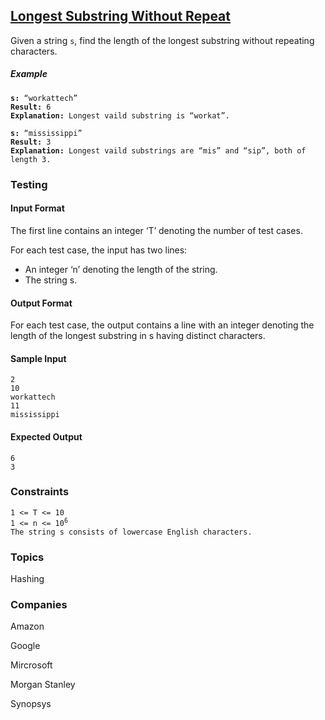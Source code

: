 <div class="ps-problem-part"><h2 class="ps-problem-part-name"><a href="https://workat.tech/problem-solving/practice/longest-substring-without-repeat">Longest Substring Without Repeat</a></h2>
<p>Given a string <code>s</code>, find the length of the longest substring without repeating characters.</p>
<h5>Example</h5>
<pre class="plaintext hljs"><code><strong>s:</strong> “workattech”
<strong>Result:</strong> 6
<strong>Explanation:</strong> Longest vaild substring is “workat”.</code></pre>
<pre class="plaintext hljs"><code><strong>s:</strong> “mississippi”
<strong>Result:</strong> 3
<strong>Explanation:</strong> Longest vaild substrings are “mis” and “sip”, both of length 3.</code></pre>
<h3>Testing</h3>
<h4>Input Format</h4>
<p>The first line contains an integer ‘T’ denoting the number of test cases.</p>
<p>For each test case, the input has two lines:</p>
<ul>
<li>An integer ‘n’ denoting the length of the string.</li>
<li>The string s.</li>
</ul>
<h4>Output Format</h4>
<p>For each test case, the output contains a line with an integer denoting the length of the longest substring in s having distinct characters.</p>
<h4>Sample Input</h4>
<pre class="plaintext hljs" id="sample-input"><code>2
10
workattech
11
mississippi</code></pre>
<h4>Expected Output</h4>
<pre class="plaintext hljs" id="expected-output"><code>6
3</code></pre>
<h3>Constraints</h3>
<p><code>1 &lt;= T &lt;= 10</code><br>
<code>1 &lt;= n &lt;= 10<sup>6</sup></code><br>
<code>The string s consists of lowercase English characters.</code></p>
<h3>Topics</h3>
<p>Hashing</p>

<h3>Companies</h3>
<p>Amazon</p>
<p>Google</p>
<p>Mircrosoft</p>
<p>Morgan Stanley</p>
<p>Synopsys</p>

